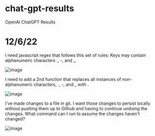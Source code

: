# chat-gpt-results
OpenAI ChatGPT Results

# 12/6/22

I need javascript regex that follows this set of rules:
Keys may contain alphanumeric characters ., -, and _.

![image](https://user-images.githubusercontent.com/1211905/206049049-c75c6b1a-f996-4086-9b92-d9201164d604.png)

I need to add a 2nd function that replaces all instances of non-alphanumeric characters, ., -, and _ with .

![image](https://user-images.githubusercontent.com/1211905/206049070-27e6400a-6a22-427b-89ca-d01422a1ad46.png)

I've made changes to a file in git. I want those changes to persist locally without pushing them up to Github and having to continue undoing the changes. What command can I run to assume the changes haven't changed?

![image](https://user-images.githubusercontent.com/1211905/206049091-d33abe13-fb95-47d7-abe3-58f9589be595.png)
